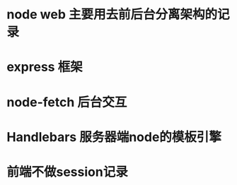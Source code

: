 # node web   主要用去前后台分离架构的记录
# express 框架
# node-fetch 后台交互
# Handlebars 服务器端node的模板引擎
# 前端不做session记录
